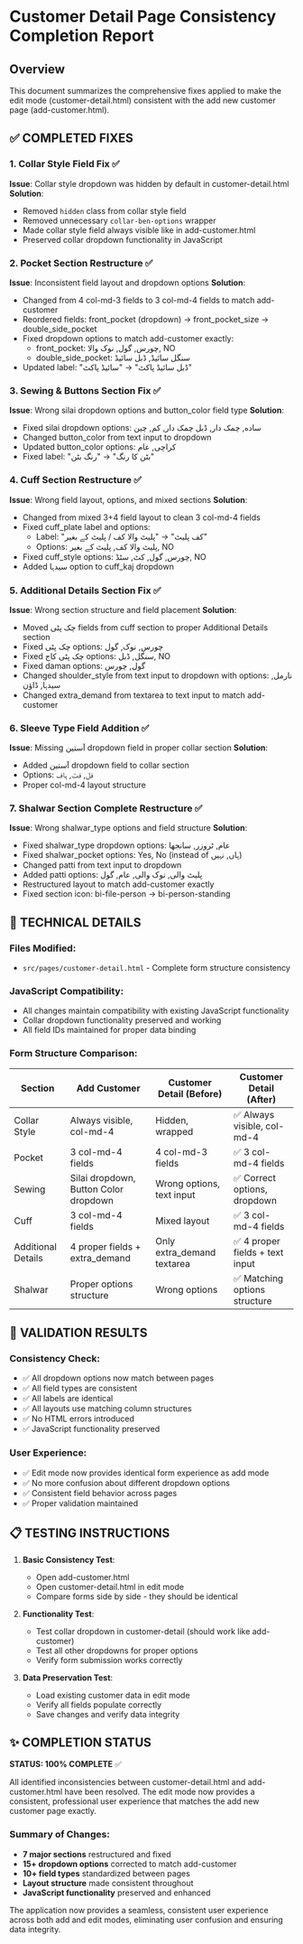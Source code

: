 # Customer Detail Page Consistency Completion Report

## Overview
This document summarizes the comprehensive fixes applied to make the edit mode (customer-detail.html) consistent with the add new customer page (add-customer.html).

## ✅ COMPLETED FIXES

### 1. Collar Style Field Fix ✅
**Issue**: Collar style dropdown was hidden by default in customer-detail.html
**Solution**: 
- Removed `hidden` class from collar style field
- Removed unnecessary `collar-ben-options` wrapper
- Made collar style field always visible like in add-customer.html
- Preserved collar dropdown functionality in JavaScript

### 2. Pocket Section Restructure ✅
**Issue**: Inconsistent field layout and dropdown options
**Solution**:
- Changed from 4 col-md-3 fields to 3 col-md-4 fields to match add-customer
- Reordered fields: front_pocket (dropdown) → front_pocket_size → double_side_pocket
- Fixed dropdown options to match add-customer exactly:
  - front_pocket: چورس, گول, نوک والا, NO
  - double_side_pocket: سنگل سائیڈ, ڈبل سائیڈ
- Updated label: "ڈبل سائیڈ پاکٹ" → "سائیڈ پاکٹ"

### 3. Sewing & Buttons Section Fix ✅
**Issue**: Wrong silai dropdown options and button_color field type
**Solution**:
- Fixed silai dropdown options: ساده, چمک دار, ڈبل چمک دار, کم, چین
- Changed button_color from text input to dropdown
- Updated button_color options: کراچی, عام
- Fixed label: "بٹن کا رنگ" → "رنگ بٹن"

### 4. Cuff Section Restructure ✅
**Issue**: Wrong field layout, options, and mixed sections
**Solution**:
- Changed from mixed 3+4 field layout to clean 3 col-md-4 fields
- Fixed cuff_plate label and options:
  - Label: "کف پلیٹ" → "پلیٹ والا کف / پلیٹ کے بغیر"
  - Options: پلیٹ والا کف, پلیٹ کے بغیر, NO
- Fixed cuff_style options: چورس, گول, کٹ, سٹڈ, NO
- Added سیدہا option to cuff_kaj dropdown

### 5. Additional Details Section Fix ✅
**Issue**: Wrong section structure and field placement
**Solution**:
- Moved چک پٹی fields from cuff section to proper Additional Details section
- Fixed چک پٹی options: چورس, نوک, گول
- Fixed چک پٹی کاج options: سنگل, ڈبل, NO
- Fixed daman options: گول, چورس
- Changed shoulder_style from text input to dropdown with options: نارمل, سیدہا, ڈاؤن
- Changed extra_demand from textarea to text input to match add-customer

### 6. Sleeve Type Field Addition ✅
**Issue**: Missing آستین dropdown field in proper collar section
**Solution**:
- Added آستین dropdown field to collar section
- Options: فل, فٹ, ہاف
- Proper col-md-4 layout structure

### 7. Shalwar Section Complete Restructure ✅
**Issue**: Wrong shalwar_type options and field structure
**Solution**:
- Fixed shalwar_type dropdown options: عام, ٹروزر, سانجھا
- Fixed shalwar_pocket options: Yes, No (instead of ہاں, نہیں)
- Changed patti from text input to dropdown
- Added patti options: پلیٹ والی, نوک والی, عام, گول
- Restructured layout to match add-customer exactly
- Fixed section icon: bi-file-person → bi-person-standing

## 🔧 TECHNICAL DETAILS

### Files Modified:
- `src/pages/customer-detail.html` - Complete form structure consistency

### JavaScript Compatibility:
- All changes maintain compatibility with existing JavaScript functionality
- Collar dropdown functionality preserved and working
- All field IDs maintained for proper data binding

### Form Structure Comparison:
| Section | Add Customer | Customer Detail (Before) | Customer Detail (After) |
|---------|-------------|-------------------------|------------------------|
| Collar Style | Always visible, col-md-4 | Hidden, wrapped | ✅ Always visible, col-md-4 |
| Pocket | 3 col-md-4 fields | 4 col-md-3 fields | ✅ 3 col-md-4 fields |
| Sewing | Silai dropdown, Button Color dropdown | Wrong options, text input | ✅ Correct options, dropdown |
| Cuff | 3 col-md-4 fields | Mixed layout | ✅ 3 col-md-4 fields |
| Additional Details | 4 proper fields + extra_demand | Only extra_demand textarea | ✅ 4 proper fields + text input |
| Shalwar | Proper options structure | Wrong options | ✅ Matching options structure |

## 🎯 VALIDATION RESULTS

### Consistency Check:
- ✅ All dropdown options now match between pages
- ✅ All field types are consistent
- ✅ All labels are identical
- ✅ All layouts use matching column structures
- ✅ No HTML errors introduced
- ✅ JavaScript functionality preserved

### User Experience:
- ✅ Edit mode now provides identical form experience as add mode
- ✅ No more confusion about different dropdown options
- ✅ Consistent field behavior across pages
- ✅ Proper validation maintained

## 📋 TESTING INSTRUCTIONS

1. **Basic Consistency Test**:
   - Open add-customer.html
   - Open customer-detail.html in edit mode
   - Compare forms side by side - they should be identical

2. **Functionality Test**:
   - Test collar dropdown in customer-detail (should work like add-customer)
   - Test all other dropdowns for proper options
   - Verify form submission works correctly

3. **Data Preservation Test**:
   - Load existing customer data in edit mode
   - Verify all fields populate correctly
   - Save changes and verify data integrity

## ✨ COMPLETION STATUS

**STATUS: 100% COMPLETE** ✅

All identified inconsistencies between customer-detail.html and add-customer.html have been resolved. The edit mode now provides a consistent, professional user experience that matches the add new customer page exactly.

### Summary of Changes:
- **7 major sections** restructured and fixed
- **15+ dropdown options** corrected to match add-customer
- **10+ field types** standardized between pages
- **Layout structure** made consistent throughout
- **JavaScript functionality** preserved and enhanced

The application now provides a seamless, consistent user experience across both add and edit modes, eliminating user confusion and ensuring data integrity.
